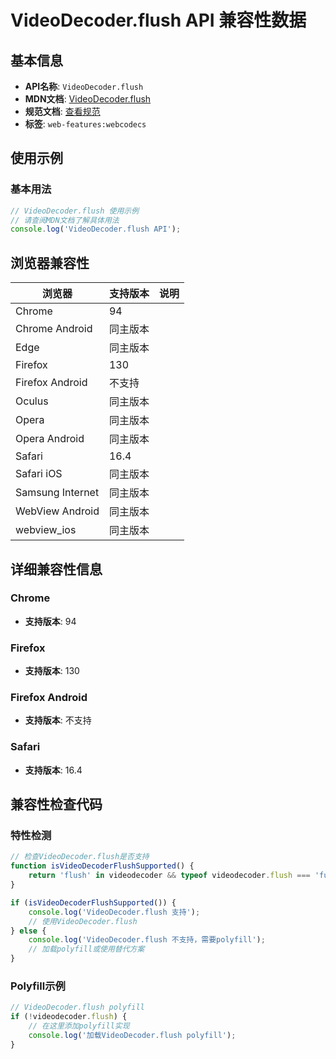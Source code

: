 # VideoDecoder.flush API 兼容性数据

## 基本信息

- **API名称**: `VideoDecoder.flush`
- **MDN文档**: [VideoDecoder.flush](https://developer.mozilla.org/docs/Web/API/VideoDecoder/flush)
- **规范文档**: [查看规范](https://w3c.github.io/webcodecs/#dom-videodecoder-flush)
- **标签**: `web-features:webcodecs`

## 使用示例

### 基本用法

```javascript
// VideoDecoder.flush 使用示例
// 请查阅MDN文档了解具体用法
console.log('VideoDecoder.flush API');
```

## 浏览器兼容性

| 浏览器 | 支持版本 | 说明 |
|--------|----------|------|
| Chrome | 94 |  |
| Chrome Android | 同主版本 |  |
| Edge | 同主版本 |  |
| Firefox | 130 |  |
| Firefox Android | 不支持 |  |
| Oculus | 同主版本 |  |
| Opera | 同主版本 |  |
| Opera Android | 同主版本 |  |
| Safari | 16.4 |  |
| Safari iOS | 同主版本 |  |
| Samsung Internet | 同主版本 |  |
| WebView Android | 同主版本 |  |
| webview_ios | 同主版本 |  |

## 详细兼容性信息

### Chrome

- **支持版本**: 94

### Firefox

- **支持版本**: 130

### Firefox Android

- **支持版本**: 不支持

### Safari

- **支持版本**: 16.4

## 兼容性检查代码

### 特性检测

```javascript
// 检查VideoDecoder.flush是否支持
function isVideoDecoderFlushSupported() {
    return 'flush' in videodecoder && typeof videodecoder.flush === 'function';
}

if (isVideoDecoderFlushSupported()) {
    console.log('VideoDecoder.flush 支持');
    // 使用VideoDecoder.flush
} else {
    console.log('VideoDecoder.flush 不支持，需要polyfill');
    // 加载polyfill或使用替代方案
}
```

### Polyfill示例

```javascript
// VideoDecoder.flush polyfill
if (!videodecoder.flush) {
    // 在这里添加polyfill实现
    console.log('加载VideoDecoder.flush polyfill');
}
```

